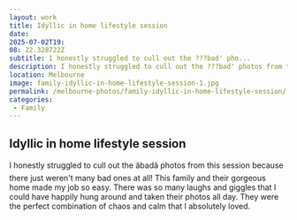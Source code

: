 ```yaml
---
layout: work
title: Idyllic in home lifestyle session
date: 
2025-07-02T19: 
08: 22.328722Z
subtitle: I honestly struggled to cull out the ???bad' pho...
description: I honestly struggled to cull out the ???bad' photos from this session because there just weren't many bad ones at all! This family and their gorgeous home made my job so easy. There was so many laughs and giggles that I could have happily hung around and taken their photos all day. They were the ...
location: Melbourne
image: family-idyllic-in-home-lifestyle-session-1.jpg
permalink: /melbourne-photos/family-idyllic-in-home-lifestyle-session/
categories:
 - Family
---
```


## Idyllic in home lifestyle session

I honestly struggled to cull out the âbadâ photos from this session because there just weren't many bad ones at all! This family and their gorgeous home made my job so easy. There was so many laughs and giggles that I could have happily hung around and taken their photos all day. They were the perfect combination of chaos and calm that I absolutely loved.
